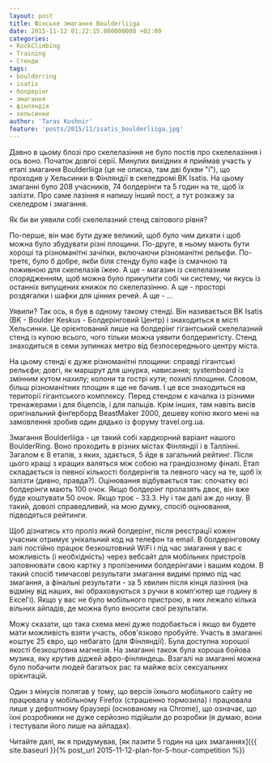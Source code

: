 ```yaml
---
layout: post
title: Фінське змагання Boulderliiga
date: 2015-11-12 01:22:15.000000000 +02:00
categories:
- RockClimbing
- Training
- Стенди
tags:
- boulderring
- isatis
- болдерінг
- змагання
- фінляндія
- хельсинки
author: 'Taras Kushnir'
feature: 'posts/2015/11/isatis_boulderliiga.jpg'
---
```


Давно в цьому блозі про скелелазіння не було постів про скелелазіння і ось воно. Початок довгої серії. Минулих вихідних я приймав участь у етапі змагання Boulderliiga (це не описка, там дві букви "i"), що проходив у Хельсинки в Фінляндії в скеледромі BK Isatis. На цьому змаганні було 208 учасників, 74 болдерінги та 5 годин на те, щоб їх залізти. Про саме лазіння я напишу інший пост, а тут розкажу за скеледром і змагання.

<!--more-->

Як би ви уявили собі скелелазний стенд світового рівня?

По-перше, він має бути дуже великий, щоб було чим дихати і щоб можна було збудувати різні площини. По-друге, в ньому мають бути хороші та різноманітні зачіпки, включаючи різноманітні рельєфи. По-третє, було б добре, якби біля стенду було кафе із смачною та поживною для скелелазів їжею. А ще - магазин із скелелазним спорядженням, щоб можна було прикупити собі чи систему, чи якусь із останніх випущених книжок по скелелазінню. А ще - просторі роздягалки і шафки для цінних речей. А ще - ...

Уявили? Так ось, я був в одному такому стенді. Він називається BK Isatis (BK - Boulder Keskus - Болдерінговий Центр) і знаходиться в місті Хельсинки. Це орієнтований лише на болдерінг гігантський скелелазний стенд із купою всього, чого тільки можна уявити болдерингісту. Стенд знаходиться в семи зупинках метро від безпосереднього центру міста.

На цьому стенді є дуже різноманітні площини: справді гігантські рельєфи; довгі, як маршрут для шнурка, нависання; systemboard із змінним кутом нахилу; колони та гострі кути; похилі площини. Словом, більш різноманітних площин я ще не бачив. І це все знаходиться на території гігантського комплексу. Перед стендом є качалка із різними тренажерами і для біцепсів, і для пальців. Крім інших, там навіть висів оригінальний фінґерборд BeastMaker 2000, дешеву копію якого мені на замовлення зробив один дядько із форуму travel.org.ua.

Змагання Boulderliiga - це такий собі хардкорний варіант нашого BoulderRing. Воно проходить в різних містах Фінляндії і в Таллінні. Загалом є 8 етапів, з яких, здається, 5 йде в загальний рейтинг. Після цього кращі з кращих валяться між собою на грандіозному фіналі. Етап складається із певної кількості болдерінгів та певного часу на те, щоб їх залізти (дивно, правда?). Оцінювання відбувається так: спочатку всі болдерінги мають 100 очок. Якщо болдерінг пролазять двоє, він вже буде коштувати 50 очок. Якщо троє - 33.3. Ну і так далі аж до низу. В такий, доволі справедливий, на мою думку, спосіб оцінювання, підводяться рейтинги.

Щоб дізнатись хто проліз який болдерінг, після реєстрації кожен учасник отримує унікальний код на телефон та email. В болдерінговому залі постійно працює безкоштовний WiFi і під час змагання у вас є можливість (і необхідність) через вебсайт для мобільних пристроїв заповнювати свою картку з пролізеними болдерінгами і вашим кодом. В такий спосіб тимчасові результати змагання видимі прямо під час змагання, а фінальні результати - за 5 хвилин після кінця лазіння (на відміну від наших, які обраховуються з ручки в комп'ютер ще годину в Excel'і). Якщо у вас не було мобільного пристрою, в них лежало кілька вільних айпадів, де можна було вносити свої результати.

Можу сказати, що така схема мені дуже подобається і якщо ви будете мати можливість взяти участь, обов'язково пробуйте. Участь в змаганні коштує 25 євро, що небагато (для Фінляндії). Була доступна хорошої якості безкоштовна магнезія. На змаганні також була хороша бойова музика, яку крутив діджей афро-фінляндець. Взагалі на змаганні можна було побачити людей багатьох рас та майже всіх сексуальних орієнтацій.

Один з мінусів полягав у тому, що версія їхнього мобільного сайту не працювала у мобільному Firefox (страшенно тормозила) і працювала лише у дефолтному браузері (основаному на Chrome), що означає, що їхні розробники не дуже серйозно підійшли до розробки (я думаю, вони і тестували його лише на айпадах).

Читайте далі, як я придумував, [як лазити 5 годин на цих змаганнях]({{ site.baseurl }}{% post_url 2015-11-12-plan-for-5-hour-competition %})

